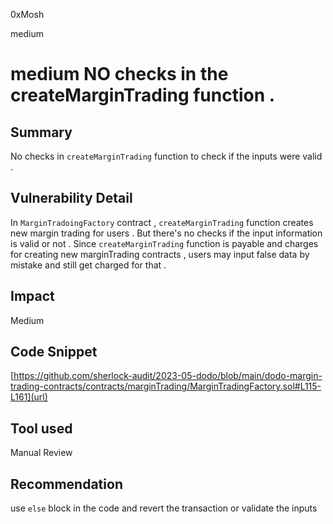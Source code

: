 0xMosh

medium

# medium  NO checks in the createMarginTrading function .

## Summary
No checks in `createMarginTrading` function to check if the inputs were valid . 
## Vulnerability Detail
In `MarginTradoingFactory` contract , `createMarginTrading` function creates new margin trading for users . But there's no checks if the input information is valid or not . Since `createMarginTrading` function is payable and charges for creating new marginTrading contracts , users may input false data by mistake and still get charged for that . 

## Impact
Medium

## Code Snippet
[https://github.com/sherlock-audit/2023-05-dodo/blob/main/dodo-margin-trading-contracts/contracts/marginTrading/MarginTradingFactory.sol#L115-L161](url)

## Tool used

Manual Review

## Recommendation
use `else` block  in the code and revert the transaction or validate the inputs 